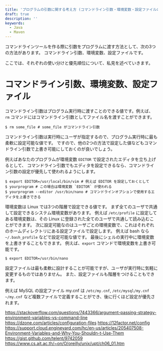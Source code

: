 ```yaml
---
title: 'プログラムの引数に関する考え方 (コマンドライン引数・環境変数・設定ファイルの優先順位)'
draft: true
description: ''
keywords:
  - Java
  - Maven
---
```


コマンドラインツールを作る際に引数をプログラムに渡す方法として、次の3つの方法があります。
コマンドライン引数、環境変数、設定ファイルです。

ここでは、それぞれの使い分けと優先順位について、私見を述べていきます。

コマンドライン引数、環境変数、設定ファイル
====

コマンドライン引数はプログラム実行時に渡すことのできる値です。例えば、 `rm` コマンドにはコマンドライン引数としてファイル名を渡すことができます。

```
$ rm some_file # some_file がコマンドライン引数
```

コマンドライン引数は実行時にユーザが指定するので、プログラム実行時に最も柔軟に設定可能な値です。
ですので、他の2つの方法で設定した値などもコマンドライン引数で上書き可能にしておくのが良いでしょう。

例えばあなたのプログラムが環境変数 `EDITOR` で設定されたエディタを立ち上げるとして、
コマンドライン引数でもエディタを設定できるなら、コマンドライン引数の設定が優先して使われるようにします。

```
$ export EDITOR=/usr/local/bin/vim # 例えば EDITOR を設定しておくとして
$ yourprogram # この場合は環境変数 `EDITOR` が使われる
$ yourprogram --editor /usr/bin/nano # コマンドラインオプションで使用するエディタを上書きできる
```

環境変数は Linux では3つの階層で設定できる値です。
まず全てのユーザで共通して設定できるシステム環境変数があります。
例えば `/etc/profile` に設定してある環境変数は、その Linux に登録された全てのユーザで共通して読み込むことができます。
次に設定可能なのはユーザごとの環境変数で、これはそれぞれのホームディレクトリにある設定ファイルで設定します。
例えば bash なら `~/.bash_profile` などで設定可能な値です。
最後にシェルの実行中に環境変数を上書きすることもできます。
例えば、`export` コマンドで環境変数を上書き可能です。

```
$ export EDITOR=/usr/bin/nano
```

設定ファイルは最も柔軟に設計することが可能ですが、ユーザが実行時に気軽に変更するものではありません。
また、設定ファイルも階層をつけることもできます。

例えば MySQL の設定ファイル my.cnf は `/etc/my.cnf`, `/etc/mysql/my.cnf` `~/my.cnf` など複数ファイルで定義することができ、後に行くほど設定が優先されます。


https://stackoverflow.com/questions/7443366/argument-passing-strategy-environment-variables-vs-command-line
https://dzone.com/articles/configuration-files
https://12factor.net/config
https://support.cloud.engineyard.com/hc/en-us/articles/205407508-Environment-Variables-and-Why-You-Shouldn-t-Use-Them
https://gist.github.com/telent/9742059
https://www.cs.ait.ac.th/~on/O/oreilly/unix/upt/ch06_01.htm
